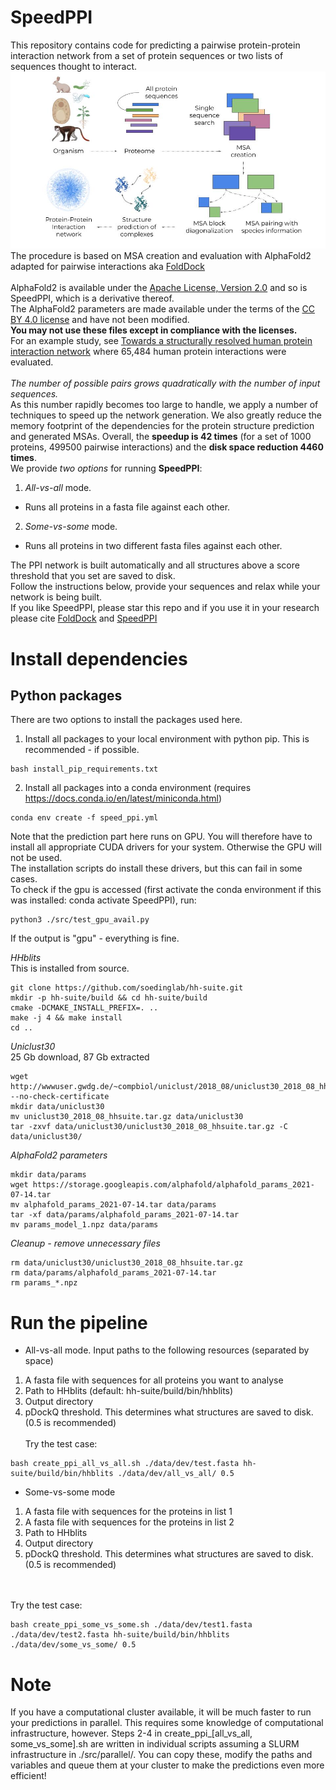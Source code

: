 # SpeedPPI

This repository contains code for predicting a pairwise protein-protein interaction network from a set of protein sequences or two lists of sequences thought to interact.
\
<img src="./procedure.jpg"/>
\
The procedure is based on MSA creation and evaluation with AlphaFold2 adapted for pairwise interactions aka [FoldDock](https://www.nature.com/articles/s41467-022-28865-w)
\
\
AlphaFold2 is available under the [Apache License, Version 2.0](http://www.apache.org/licenses/LICENSE-2.0) and so is SpeedPPI, which is a derivative thereof.  \
The AlphaFold2 parameters are made available under the terms of the [CC BY 4.0 license](https://creativecommons.org/licenses/by/4.0/legalcode) and have not been modified.
\
**You may not use these files except in compliance with the licenses.**
\
For an example study, see [Towards a structurally resolved human protein interaction network](https://www.nature.com/articles/s41594-022-00910-8) where 65,484 human protein interactions were evaluated.
\
\
*The number of possible pairs grows quadratically with the number of input sequences.* \
As this number rapidly becomes too large to handle, we apply a number of techniques to speed up the
network generation. We also greatly reduce the memory footprint of the dependencies for the protein structure prediction and generated MSAs. Overall, the **speedup is 42 times** (for a set of 1000 proteins, 499500 pairwise interactions) and the **disk space reduction 4460 times**.
\
We provide *two options* for running **SpeedPPI**:
1. *All-vs-all* mode.
- Runs all proteins in a fasta file against each other.
2. *Some-vs-some* mode.
- Runs all proteins in two different fasta files against each other.

The PPI network is built automatically and all structures above a score threshold that you set are
saved to disk.
\
Follow the instructions below, provide your sequences and relax while your network is being built.
\
If you like SpeedPPI, please star this repo and if you use it in your research please cite [FoldDock](https://www.nature.com/articles/s41467-022-28865-w) and [SpeedPPI](link)


# Install dependencies

## Python packages

There are two options to install the packages used here.

1. Install all packages to your local environment with python pip.
This is recommended - if possible.
```
bash install_pip_requirements.txt
```
2. Install all packages into a conda environment (requires https://docs.conda.io/en/latest/miniconda.html)
```
conda env create -f speed_ppi.yml
```

Note that the prediction part here runs on GPU. You will therefore have to install all appropriate CUDA drivers for your system. Otherwise the GPU will not be used. \
The installation scripts do install these drivers, but this can fail in some cases. \
To check if the gpu is accessed (first activate the conda environment if this was installed: conda activate SpeedPPI), run:
```
python3 ./src/test_gpu_avail.py
```
If the output is "gpu" - everything is fine.

*HHblits*
\
This is installed from source.
```
git clone https://github.com/soedinglab/hh-suite.git
mkdir -p hh-suite/build && cd hh-suite/build
cmake -DCMAKE_INSTALL_PREFIX=. ..
make -j 4 && make install
cd ..
```

*Uniclust30*
\
25 Gb download, 87 Gb extracted
```
wget http://wwwuser.gwdg.de/~compbiol/uniclust/2018_08/uniclust30_2018_08_hhsuite.tar.gz --no-check-certificate
mkdir data/uniclust30
mv uniclust30_2018_08_hhsuite.tar.gz data/uniclust30
tar -zxvf data/uniclust30/uniclust30_2018_08_hhsuite.tar.gz -C data/uniclust30/
```

*AlphaFold2 parameters*
```
mkdir data/params
wget https://storage.googleapis.com/alphafold/alphafold_params_2021-07-14.tar
mv alphafold_params_2021-07-14.tar data/params
tar -xf data/params/alphafold_params_2021-07-14.tar
mv params_model_1.npz data/params
```

*Cleanup - remove unnecessary files*
```
rm data/uniclust30/uniclust30_2018_08_hhsuite.tar.gz
rm data/params/alphafold_params_2021-07-14.tar
rm params_*.npz
```

# Run the pipeline

- All-vs-all mode. Input paths to the following resources (separated by space)
1. A fasta file with sequences for all proteins you want to analyse
2. Path to HHblits (default: hh-suite/build/bin/hhblits)
3. Output directory
4. pDockQ threshold. This determines what structures are saved to disk. (0.5 is recommended)
\
\
Try the test case:
```
bash create_ppi_all_vs_all.sh ./data/dev/test.fasta hh-suite/build/bin/hhblits ./data/dev/all_vs_all/ 0.5
```

- Some-vs-some mode
1. A fasta file with sequences for the proteins in list 1
1. A fasta file with sequences for the proteins in list 2
2. Path to HHblits
3. Output directory
4. pDockQ threshold. This determines what structures are saved to disk. (0.5 is recommended)

\
\
Try the test case:
```
bash create_ppi_some_vs_some.sh ./data/dev/test1.fasta ./data/dev/test2.fasta hh-suite/build/bin/hhblits ./data/dev/some_vs_some/ 0.5
```

# Note
If you have a computational cluster available, it will be much faster to run your predictions in parallel. This requires some knowledge of computational infrastructure, however. Steps 2-4 in create_ppi_[all_vs_all, some_vs_some].sh are written in individual scripts assuming a SLURM infrastructure in ./src/parallel/. You can copy these, modify the paths and variables and queue them at your cluster to make the predictions even more efficient!
